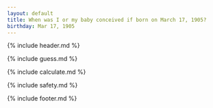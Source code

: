 ```yaml
---
layout: default
title: When was I or my baby conceived if born on March 17, 1905?
birthday: Mar 17, 1905
---
```


{% include header.md %}

{% include guess.md %}

{% include calculate.md %}

{% include safety.md %}

{% include footer.md %}



